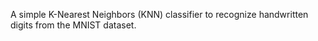 A simple K-Nearest Neighbors (KNN) classifier to recognize handwritten digits from the MNIST dataset.
